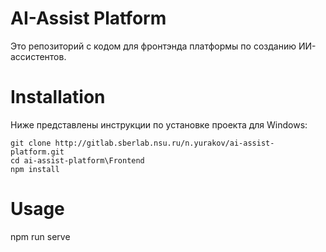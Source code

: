 # AI-Assist Platform

Это репозиторий с кодом для фронтэнда платформы по созданию ИИ-ассистентов.

# Installation

Ниже представлены инструкции по установке проекта для Windows:
```
git clone http://gitlab.sberlab.nsu.ru/n.yurakov/ai-assist-platform.git
cd ai-assist-platform\Frontend
npm install
```

# Usage

npm run serve